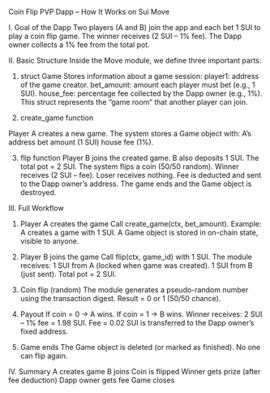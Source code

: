 Coin Flip PVP Dapp – How It Works on Sui Move

I. Goal of the Dapp
Two players (A and B) join the app and each bet 1 SUI to play a coin flip game.
The winner receives (2 SUI – 1% fee).
The Dapp owner collects a 1% fee from the total pot.

II. Basic Structure
Inside the Move module, we define three important parts:
1. struct Game
Stores information about a game session:
player1: address of the game creator.
bet_amount: amount each player must bet (e.g., 1 SUI).
house_fee: percentage fee collected by the Dapp owner (e.g., 1%).
This struct represents the “game room” that another player can join.

2. create_game function

Player A creates a new game.
The system stores a Game object with:
A’s address
bet amount (1 SUI)
house fee (1%).

3. flip function
Player B joins the created game.
B also deposits 1 SUI.
The total pot = 2 SUI.
The system flips a coin (50/50 random).
Winner receives (2 SUI – fee).
Loser receives nothing.
Fee is deducted and sent to the Dapp owner’s address.
The game ends and the Game object is destroyed.

III. Full Workflow

1. Player A creates the game
Call create_game(ctx, bet_amount).
Example: A creates a game with 1 SUI.
A Game object is stored in on-chain state, visible to anyone.

2. Player B joins the game
Call flip(ctx, game_id) with 1 SUI.
The module receives:
1 SUI from A (locked when game was created).
1 SUI from B (just sent).
Total pot = 2 SUI.

3. Coin flip (random)
The module generates a pseudo-random number using the transaction digest.
Result = 0 or 1 (50/50 chance).

4. Payout
If coin = 0 → A wins.
If coin = 1 → B wins.
Winner receives: 2 SUI – 1% fee = 1.98 SUI.
Fee = 0.02 SUI is transferred to the Dapp owner’s fixed address.

5. Game ends
The Game object is deleted (or marked as finished).
No one can flip again.


IV. Summary
A creates game
B joins
Coin is flipped
Winner gets prize (after fee deduction)
Dapp owner gets fee
Game closes
